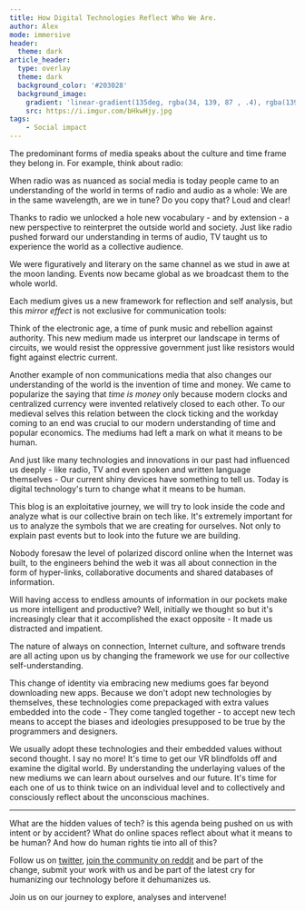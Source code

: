 ```yaml
---
title: How Digital Technologies Reflect Who We Are.
author: Alex
mode: immersive
header:
  theme: dark
article_header:
  type: overlay
  theme: dark
  background_color: '#203028'
  background_image:
    gradient: 'linear-gradient(135deg, rgba(34, 139, 87 , .4), rgba(139, 34, 139, .4))'
    src: https://i.imgur.com/bHkwHjy.jpg
tags:
	- Social impact
---
```






The predominant forms of media speaks about the culture and time frame they belong in. For example, think about radio:

When radio was as nuanced as social media is today people came to an understanding of the world in terms of radio and audio as a whole: We are in the same wavelength, are we in tune? Do you copy that? Loud and clear!

Thanks to radio we unlocked a hole new vocabulary - and by extension - a new perspective to reinterpret the outside world and society. Just like radio pushed forward our understanding in terms of audio, TV taught us to experience the world as a collective audience.

We were figuratively and literary on the same channel as we stud in awe at the moon landing. Events now became global as we broadcast them to the whole world.

Each medium gives us a new framework for reflection and self analysis, but this *mirror effect* is not exclusive for communication tools:

Think of the electronic age, a time of punk music and rebellion against authority. This new medium made us interpret our landscape in terms of circuits, we would resist the oppressive government just like resistors would fight against electric current.

Another example of non communications media that also changes our understanding of the world is the invention of time and money. We came to popularize the saying that *time is money* only because modern clocks and centralized currency were invented relatively closed to each other. To our medieval selves this relation between the clock ticking and the workday coming to an end was crucial to our modern understanding of time and popular economics. The mediums had left a mark on what it means to be human.

And just like many technologies and innovations in our past had influenced us deeply - like radio, TV and even spoken and written language themselves - Our current shiny devices have something to tell us. Today is digital technology's turn to change what it means to be human.

This blog is an exploitative journey, we will try to look inside the code and analyze what is our collective brain on tech like. It's extremely important for us to analyze the symbols that we are creating for ourselves. Not only to explain past events but to look into the future we are building.

Nobody foresaw the level of polarized discord online when the Internet was built, to the engineers behind the web it was all about connection in the form of hyper-links, collaborative documents and shared databases of information.

Will having access to endless amounts of information in our pockets make us more intelligent and productive? Well, initially we thought so but it's increasingly clear that it accomplished the exact opposite - It made us distracted and impatient.

The nature of always on connection, Internet culture, and software trends are all acting upon us by changing the framework we use for our collective self-understanding.

This change of identity via embracing new mediums goes far beyond downloading new apps. Because we don't adopt new technologies by themselves, these technologies come prepackaged with extra values embedded into the code - They come tangled together - to accept new tech means to accept the biases and ideologies presupposed to be true by the programmers and designers.

We usually adopt these technologies and their embedded values without second thought. I say no more! It's time to get our VR blindfolds off and examine the digital world. By understanding the underlaying values of the new mediums we can learn about ourselves and our future. It's time for each one of us to think twice on an individual level and to collectively and consciously reflect about the unconscious machines. 


---

What are the hidden values of tech? is this agenda being pushed on us with intent or by accident? What do online spaces reflect about what it means to be human? And how do human rights tie into all of this?

Follow us on [twitter][1], [join the community on reddit][2] and be part of the change, submit your work with us and be part of the latest cry for humanizing our technology before it dehumanizes us. 

Join us on our journey to explore, analyses and intervene!

[1]: https://twitter.com/_digitalrights
[2]: https://reddit.com/r/digital_rights/